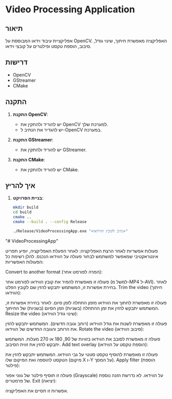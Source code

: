 # Video Processing Application

## תיאור
אפליקציית עיבוד וידאו המבוססת על OpenCV. האפליקציה מאפשרת חיתוך, שינוי גודל, סיבוב, הוספת טקסט ופילטרים על קובצי וידאו.

## דרישות
- OpenCV
- GStreamer
- CMake

## התקנה
1. **התקנת OpenCV**:
   - יש להוריד ולהתקין את OpenCV למערכת שלך.
   - יש להגדיר את הנתיב ל-OpenCV במערכת.

2. **התקנת GStreamer**:
   - יש להוריד ולהתקין את GStreamer.

3. **התקנת CMake**:
   - יש להוריד ולהתקין את CMake.

## איך להריץ
1. **בניית הפרויקט**:
   ```bash
   mkdir build
   cd build
   cmake ..
   cmake --build . --config Release

   ./Release/VideoProcessingApp.exe "<נתיב לקובץ הווידאו>"
"# VideoProcessingApp" 




פעולות אפשריות לאחר הרצת האפליקציה:
לאחר הפעלת האפליקציה, יופיע תפריט אינטראקטיבי שמאפשר למשתמש לבחור פעולה על הווידאו הנכנס. להלן רשימת כל הפעולות האפשריות:

Convert to another format (המרה לפורמט אחר):

פעולה זו מאפשרת להמיר את קובץ הווידאו לפורמט אחר (למשל מ-MP4 ל-AVI).
לאחר בחירת אפשרות זו, המשתמש יתבקש להזין שם לקובץ הפלט.
Trim the video (חיתוך הווידאו):

פעולה זו מאפשרת לחתוך את הווידאו מזמן התחלה לזמן סיום.
לאחר בחירת אפשרות זו, המשתמש יתבקש להזין את זמן ההתחלה (בשניות) וזמן הסיום (בשניות) של החיתוך.
Resize the video (שינוי גודל הווידאו):

פעולה זו מאפשרת לשנות את גודל הווידאו (רוחב וגובה חדשים).
המשתמש יתבקש להזין את הרוחב והגובה החדשים של הווידאו.
Rotate the video (סיבוב הווידאו):

פעולה זו מאפשרת לסובב את הווידאו בזוויות של 90, 180 או 270 מעלות.
המשתמש יתבקש להזין את זווית הסיבוב.
Add text overlay (הוספת טקסט על הווידאו):

פעולה זו מאפשרת להוסיף טקסט סטטי על גבי הווידאו.
המשתמש יתבקש להזין את הטקסט להוספה ואת המיקום שלו (מיקום X ו-Y על המסך).
Apply filter (הוספת פילטר):

פעולה זו תוסיף פילטר של גווני אפור (Grayscale) על הווידאו.
לא נדרשת הזנה נוספת של פרמטרים.
Exit (יציאה):

אפשרות זו תסיים את האפליקציה.
